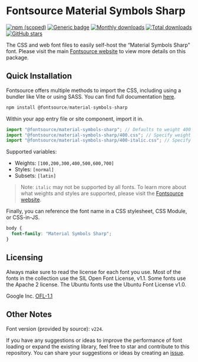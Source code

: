 # Fontsource Material Symbols Sharp

[![npm (scoped)](https://img.shields.io/npm/v/@fontsource/material-symbols-sharp?color=brightgreen)](https://www.npmjs.com/package/@fontsource/material-symbols-sharp) [![Generic badge](https://img.shields.io/badge/fontsource-passing-brightgreen)](https://github.com/fontsource/fontsource) [![Monthly downloads](https://badgen.net/npm/dm/@fontsource/material-symbols-sharp)](https://github.com/fontsource/fontsource) [![Total downloads](https://badgen.net/npm/dt/@fontsource/material-symbols-sharp)](https://github.com/fontsource/fontsource) [![GitHub stars](https://img.shields.io/github/stars/fontsource/fontsource.svg?style=social&label=Star)](https://github.com/fontsource/fontsource/stargazers)

The CSS and web font files to easily self-host the “Material Symbols Sharp” font. Please visit the main [Fontsource website](https://fontsource.org/fonts/material-symbols-sharp) to view more details on this package.

## Quick Installation

Fontsource offers multiple methods to import the CSS, including using a bundler like Vite or using SASS. You can find full documentation [here](https://fontsource.org/docs/getting-started/introduction).

```javascript
npm install @fontsource/material-symbols-sharp
```

Within your app entry file or site component, import it in.

```javascript
import "@fontsource/material-symbols-sharp"; // Defaults to weight 400
import "@fontsource/material-symbols-sharp/400.css"; // Specify weight
import "@fontsource/material-symbols-sharp/400-italic.css"; // Specify weight and style
```

Supported variables:
- Weights: `[100,200,300,400,500,600,700]`
- Styles: `[normal]`
- Subsets: `[latin]`

> Note: `italic` may not be supported by all fonts. To learn more about what weights and styles are supported, please visit the [Fontsource website](https://fontsource.org/fonts/material-symbols-sharp).

Finally, you can reference the font name in a CSS stylesheet, CSS Module, or CSS-in-JS.

```css
body {
  font-family: "Material Symbols Sharp";
}
```

## Licensing
Always make sure to read the license for each font you use. Most of the fonts in the collection use the SIL Open Font License, v1.1. Some fonts use the Apache 2 license. The Ubuntu fonts use the Ubuntu Font License v1.0.

Google Inc.
[OFL-1.1](http://scripts.sil.org/OFL)

## Other Notes
Font version (provided by source): `v224`.

If you have any suggestions or ideas to improve the performance of font loading or expand the existing library, feel free to star and contribute to this repository. You can share your suggestions or ideas by creating an [issue](https://github.com/fontsource/fontsource/issues).
